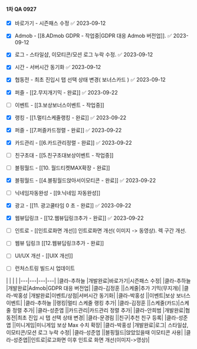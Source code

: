 
#### 1차 QA 0927




- [x] 바로가기 - 시즌패스 수정 ✅ 2023-09-12
- [x] Admob - [[8.ADmob GDPR - 작업중|GDPR 대응 Admob 버전업]]. ✅ 2023-09-12
- [x] 로그 - 스타일샵, 이모티콘/모션 로그 누락 수정. ✅ 2023-09-12
- [x] 시간 - 서버시간 동기화 ✅ 2023-09-12
- [x] 협동전 - 최초 진입시 탭 선택 상태 변경( 보너스카드 ) ✅ 2023-09-12
- [x] 퍼즐 - [[2.무지개기믹 - 완료]] ✅ 2023-09-22
- [ ] 이벤트 - [[3.보상보너스이벤트 - 작업중]]
- [x] 랭킹 - [[1.멀티스케줄랭킹 - 완료]] ✅ 2023-09-22
- [x] 퍼즐 - [[7.퍼즐카드정렬 - 완료]] ✅ 2023-09-22
- [x] 카드관리 - [[6.카드관리정렬 - 완료]] ✅ 2023-09-22
- [ ] 친구초대 - [[5.친구초대보상이벤트 - 작업중]]
- [ ] 블핑월드 - [[10. 월드티켓MAX확장 - 완료]]
- [x] 블핑월드 - [[4.블핑월드앉아서이모티콘 - 완료]] ✅ 2023-09-22
- [ ] 닉네임자동완성 - [[9.닉네임 자동완성]] 
- [x] 광고 - [[11. 광고쿨타임 0 초 - 완료]] ✅ 2023-09-22
- [x] 웹뷰딥링크 - [[12.웹뷰딥링크추가 - 완료]] ✅ 2023-09-22
- [ ] 인트로 - [[인트로화면 개선]]  인트로화면 개선( 이미지 -> 동영상). 렉 구간 개선.
- [ ] 웹뷰 딥링크 [[12.웹뷰딥링크추가 - 완료]]
- [ ] UI/UX 개선 - [[UIX 개선]] 
- [ ] 런처스트링 빌드시 업데이트 



|   |   |   |
|---|---|---|---|
|클라-추하늘  |개발완료|바로가기|시즌패스 수정|
|클라-추하늘  |개발완료|Admob|GDPR 대응 버전업|
|클라-김정훈  ||스케줄|추가 기믹(무지개)|
|클라-박홍성  |개발완료|이벤트/상점|서버시간 동기화|
|클라-박홍성  ||이벤트|보상 보너스 이벤트|
|클라-추하늘  ||랭킹|멀티 스케줄 랭킹 추가|
|클라-김정훈  ||스케줄(카드)|스케줄 정렬 추가|
|클라-성준엽  ||카드관리|카드관리 정렬 추가|
|클라-안희범  |개발완료|협동전|최초 진입 시 탭 선택 상태 변경|
|클라-문경림  ||친구|추천 친구 등록|
|클라-성준엽  ||미니게임|미니게임 보상 Max 수치 확장|
|클라-박홍성  |개발완료|로그| 스타일샵, 이모티콘/모션 로그 누락 수정|
|클라-성준엽  ||블핑월드|앉았있을때 이모티콘 사용|
|클라-성준엽||인트로|로고화면 이후 인트로 화면 개선(이미지->영상)|




